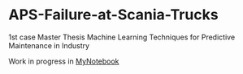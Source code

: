 # APS-Failure-at-Scania-Trucks
1st case Master Thesis Machine Learning Techniques for Predictive Maintenance in Industry

Work in progress in [MyNotebook](https://github.com/FranciscaAlliende/APS-Failure-at-Scania-Trucks/blob/master/ScaniaTrucks.ipynb)


